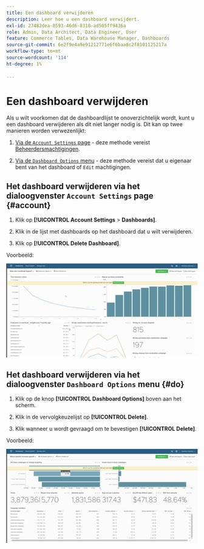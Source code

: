 ```yaml
---
title: Een dashboard verwijderen
description: Leer hoe u een dashboard verwijdert.
exl-id: 27482dea-0593-46d6-8310-ad505ff9436a
role: Admin, Data Architect, Data Engineer, User
feature: Commerce Tables, Data Warehouse Manager, Dashboards
source-git-commit: 6e2f9e4a9e91212771e6f6baa8c2f8101125217a
workflow-type: tm+mt
source-wordcount: '114'
ht-degree: 1%

---
```


# Een dashboard verwijderen

Als u wilt voorkomen dat de dashboardlijst te onoverzichtelijk wordt, kunt u een dashboard verwijderen als dit niet langer nodig is. Dit kan op twee manieren worden verwezenlijkt:

1. [Via de `Account Settings` page](#account) - deze methode vereist [Beheerdersmachtigingen](../../administrator/user-management/user-management.md).

1. [Via de `Dashboard Options` menu](#do) - deze methode vereist dat u eigenaar bent van het dashboard of `Edit` machtigingen.

## Het dashboard verwijderen via het dialoogvenster `Account Settings` page {#account}

1. Klik op **[!UICONTROL Account Settings** > **Dashboards]**.

1. Klik in de lijst met dashboards op het dashboard dat u wilt verwijderen.

1. Klik op **[!UICONTROL Delete Dashboard]**.

Voorbeeld:

![dashboard verwijderen](../../assets/deleting_dash.gif)<!--{: width="703" height="346"}-->

## Het dashboard verwijderen via het dialoogvenster `Dashboard Options` menu {#do}

1. Klik op de knop **[!UICONTROL Dashboard Options]** boven aan het scherm.

1. Klik in de vervolgkeuzelijst op **[!UICONTROL Delete]**.

1. Klik wanneer u wordt gevraagd om te bevestigen **[!UICONTROL Delete]**.

Voorbeeld:

![dashboard verwijderen](../../assets/deleting_dash_2.gif)<!--{: width="703" height="347"}-->

